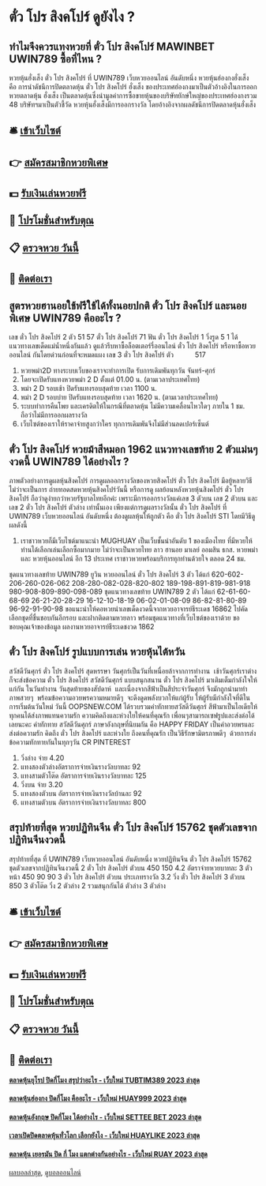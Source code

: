 # ตั๋ว โปร สิงคโปร์ ดูยังไง ?
## ทำไมจึงควรแทงหวยที่ ตั๋ว โปร สิงคโปร์ MAWINBET UWIN789 ซื้อที่ไหน ?
หวยหุ้นฮั่งเส็ง ตั๋ว โปร สิงคโปร์ ที่ UWIN789 เว็บหวยออนไลน์ อันดับหนึ่ง หวยหุ้นฮ่องกงฮั่งเส็ง คือ การนำดัชนีการปิดตลาดหุ้น ตั๋ว โปร สิงคโปร์ ฮั่งเส็ง ของประเทศฮ่องกงมาเป็นตัวอ้างอิงในการออกหวยตลาดหุ้น ฮั่งเส็ง เป็นตลาดหุ้นซึ่งนำมูลค่าการซื้อขายหุ้นของบริษัทยักษ์ใหญ่ของประเทศฮ่องกงรวม 48 บริษัทฯมาเป็นตัวชี้วัด หวยหุ้นฮั่งเส็งมีการออกรางวัล โดยอ้างอิงจากผลดัชนีการปิดตลาดหุ้นฮั่งเส็ง

## 🛎 [เข้าเว็บไซต์](https://bit.ly/3BG5bNw)
## 👉 [สมัครสมาชิกหวยพิเศษ](https://bit.ly/3BG5bNw)
## 💵 [รับเงินเล่นหวยฟรี](https://bit.ly/3C3mvgS)
## 👑 [โปรโมชั่นสำหรับตุณ](https://bit.ly/3C3mvgS)
## 📋 [ตรวจหวย วันนี้](https://bit.ly/3C3mvgS)
## 📱 [ติดต่อเรา](https://bit.ly/3C3mvgS)

## สูตรหวยฮานอยใช้ฟรีใช้ได้ทั้งนอยปกติ ตั๋ว โปร สิงคโปร์ และนอยพิเศษ UWIN789 คืออะไร ?
เลข ตั๋ว โปร สิงคโปร์ 2 ตัว 51 57 ตั๋ว โปร สิงคโปร์ 71
ฟัน ตั๋ว โปร สิงคโปร์ 1
วิ่งรูด 5 1
ได้แนวทางเลขเด็ดแม่น้ำหนึ่งกันแล้ว ดูแล้วรีบหาซื้อล็อตเตอร์รี่ออนไลน์ ตั๋ว โปร สิงคโปร์ หรือหาซื้อหวยออนไลน์ กันโดยด่วนก่อนที่จะหมดแผง
เลข 3 ตั๋ว โปร สิงคโปร์ ตัว           517
1. หวยพม่า2D ทางระบบเว็บของเราจะทำการเปิด รับการเดิมพันทุกวัน จันทร์-ศุกร์
2. โดยจะเปิดรับแทงหวยพม่า 2 D ตั้งแต่ 01.00 น. (ตามเวลาประเทศไทย)
3. พม่า 2 D รอบเช้า ปิดรับแทงรอบสุดท้าย เวลา 1100 น.
4. พม่า 2 D รอบบ่าย ปิดรับแทงรอบสุดท้าย เวลา 1620 น. (ตามเวลาประเทศไทย)
5. ระบบทำการคืนโพย และเครดิตให้ในกรณีที่ตลาดหุ้น ไม่มีความเคลื่อนไหวใดๆ ภายใน 1 ชม. ถือว่าไม่มีการออกผลรางวัล
6. เว็บไซต์ของเราให้ราคาจ่ายสูงกว่าใคร ทุกการเดิมพันจึงไม่มีส่วนลดเปอร์เซ็นต์

## ตั๋ว โปร สิงคโปร์ หวยม้าสีหมอก 1962 แนวทางเลขท้าย 2 ตัวแม่นๆ งวดนี้ UWIN789 ได้อย่างไร ?
ภาพตัวอย่างการดูผลหุ้นสิงคโปร์
การดูผลออกรางวัลของหวยสิงคโปร์ ตั๋ว โปร สิงคโปร์ มีอยู้หลายวิธี ไม่ว่าจะเป็นการ ถ่ายทอดสดหวยหุ้นสิงคโปร์วันนี้ หรือการดู ผลย้อนหลังหวยหุ้นสิงคโปร์ ตั๋ว โปร สิงคโปร์ ถือว่าดูง่ายกว่าหวยรัฐบาลไทยอีกค่ะ เพราะมีการออกรางวัลแค่เลข 3 ตัวบน เลข 2 ตัวบน และเลข 2 ตั๋ว โปร สิงคโปร์ ตัวล่าง เท่านั้นเอง เพียงแต่การดูผลรางวัลนั้น ตั๋ว โปร สิงคโปร์ ที่ UWIN789 เว็บหวยออนไลน์ อันดับหนึ่ง ต้องดูผลหุ้นให้ถูกตัว คือ ตั๋ว โปร สิงคโปร์ STI โดยมีวิธีดูผลดังนี้
1. เราชาวหวยก็มีเว็บไซต์มาแนะนำ MUGHUAY เป็นเว็บชั้นนำอันดับ 1 ของเมืองไทย ที่มีหวยให้ท่านได้เลือกเล่นเลือกซื้อมากมาย ไม่ว่าจะเป็นหวยไทย ลาว ฮานอย มาเลย์ ออมสิน ธกส. หวยพม่า และ หวยหุ้นออนไลน์ อีก 13 ประเทศ เราชาวหวยพร้อมบริการทุกท่านด้วยใจ ตลอด 24 ชม.

ชุดแนวทางเลขท้าย UWIN789 ยูวิน หวยออนไลน์ ตั๋ว โปร สิงคโปร์ 3 ตัว ได้แก่
620-602-206-260-026-062
208-280-082-028-820-802
189-198-891-819-981-918
980-908-809-890-098-089
ชุดแนวทางเลขท้าย UWIN789 2 ตัว ได้แก่
62-61-60-68-69
26-21-20-28-29
16-12-10-18-19
06-02-01-08-09
86-82-81-80-89
96-92-91-90-98
ขอแนะนำให้คอหวยนำเลขเด็ดงวดนี้จากหวยอาจารย์ธีระเดช 16862 ไปคัดเลือกชุดที่ชื่นชอบกันอีกรอบ และฝากติดตามหวยลาว พร้อมชุดแนวทางที่เว็บไซต์ของเราด้วย
ขอขอบคุณเจ้าของข้อมูล
ผลงานหวยอาจารย์ธีระเดชงวด 1862


## ตั๋ว โปร สิงคโปร์ รูปแบบการเล่น หวยหุ้นไต้หวัน
สวัสดีวันศุกร์ ตั๋ว โปร สิงคโปร์ สุดหรรษา วันศุกร์เป็นวันที่เหนื่อยล้าจากการทำงาน  เช้าวันศุกร์เราต่างก็จะส่งข้อความ ตั๋ว โปร สิงคโปร์ สวัสดีวันศุกร์ แบบสนุกสนาน ตั๋ว โปร สิงคโปร์ มาเติมเต็มกำลังใจให้แก่กัน ในวันทำงาน วันสุดท้ายของสัปดาห์  และเนื่องจากสีฟ้าเป็นสีประจำวันศุกร์ จึงมักถูกนำมาทำภาพสวยๆ  พร้อมข้อความอวยพรความหมายดีๆ  จะดึงดูดพลังบวกให้แก่ผู้รับ ให้ผู้รับมีกำลังใจที่ดีในการเริ่มต้นวันใหม่
วันนี้ OOPSNEW.COM ได้รวบรวมคำทักทายสวัสดีวันศุกร์ สีฟ้ามาเป็นไอเดียให้ทุกคนได้ส่งภาพแทนความรัก ความคิดถึงและห่วงใยให้คนที่คุณรัก เพื่อนๆสามารถเซฟรูปและส่งต่อได้เลยนะคะ
คำทักทาย สวัสดีวันศุกร์ ภาษาอังกฤษที่นิยมกัน คือ HAPPY FRIDAY เป็นคำอวยพรและส่งต่อความรัก คิดถึง ตั๋ว โปร สิงคโปร์ และห่วงใย ถึงคนที่คุณรัก เป็นวิธีรักษามิตรภาพดีๆ  ด้วยการส่งข้อความทักทายกันในทุกๆวัน
CR PINTEREST
1. วิ่งล่าง จ่าย 4.20
2. แทงสองตัวล่างอัตราการจ่ายเงินรางวัลบาทละ 92
3. แทงสามตัวโต๊ด อัตราการจ่ายเงินรางวัลบาทละ 125
4. วิ่งบน จ่าย 3.20
5. แทงสองตัวบน อัตราการจ่ายเงินรางวัลบ้านละ 92
6. แทงสามตัวบน อัตราการจ่ายเงินรางวัลบาทละ 800

## สรุปท้ายที่สุด หวยปฏิทินจีน ตั๋ว โปร สิงคโปร์ 15762 ชุดตัวเลขจากปฏิทินจีนงวดนี้
สรุปท้ายที่สุด ที่ UWIN789 เว็บหวยออนไลน์ อันดับหนึ่ง หวยปฏิทินจีน ตั๋ว โปร สิงคโปร์ 15762 ชุดตัวเลขจากปฏิทินจีนงวดนี้ 2 ตั๋ว โปร สิงคโปร์ ตัวบน
450
150
4.2
อัตราจ่ายหวยบาทละ
3 ตัวหน้า
450
90
90
3 ตั๋ว โปร สิงคโปร์ ตัวบน
ประเภทรางวัล
3.2
วิ่ง ตั๋ว โปร สิงคโปร์ 3 ตัวบน
850
3 ตัวโต๊ด
วิ่ง 2 ตัวล่าง
2 รวมสนุกกันได้ ตัวล่าง
3 ตัวล่าง

## 🛎 [เข้าเว็บไซต์](https://bit.ly/3BG5bNw)
## 👉 [สมัครสมาชิกหวยพิเศษ](https://bit.ly/3BG5bNw)
## 💵 [รับเงินเล่นหวยฟรี](https://bit.ly/3C3mvgS)
## 👑 [โปรโมชั่นสำหรับตุณ](https://bit.ly/3C3mvgS)
## 📋 [ตรวจหวย วันนี้](https://bit.ly/3C3mvgS)
## 📱 [ติดต่อเรา](https://bit.ly/3C3mvgS)

#### [ตลาดหุ้นยุโรป ปิดกี่โมง สรุปว่าอะไร - เว็บใหม่ TUBTIM389 2023 ล่าสุด](https://atom.io/themes/ตลาดหุ้นยุโรป%20ปิดกี่โมง%20สรุปว่าอะไร%20-%20เว็บใหม่%20tubtim389%202023%20ล่าสุด)
#### [ตลาดหุ้นฮ่องกง ปิดกี่โมง คืออะไร - เว็บใหม่ HUAY999 2023 ล่าสุด](https://atom.io/themes/ตลาดหุ้นฮ่องกง%20ปิดกี่โมง%20คืออะไร%20-%20เว็บใหม่%20huay999%202023%20ล่าสุด)
#### [ตลาดหุ้นอังกฤษ ปิดกี่โมง ได้อย่างไร - เว็บใหม่ SETTEE BET 2023 ล่าสุด](https://atom.io/themes/ตลาดหุ้นอังกฤษ%20ปิดกี่โมง%20ได้อย่างไร%20-%20เว็บใหม่%20settee%20bet%202023%20ล่าสุด)
#### [เวลาเปิดปิดตลาดหุ้นทั่วโลก เลือกยังไง - เว็บใหม่ HUAYLIKE 2023 ล่าสุด](https://atom.io/themes/เวลาเปิดปิดตลาดหุ้นทั่วโลก%20เลือกยังไง%20-%20เว็บใหม่%20huaylike%202023%20ล่าสุด)
#### [ตลาดหุ้น เยอรมัน ปิด กี่ โมง แตกต่างกันอย่างไร - เว็บใหม่ RUAY 2023 ล่าสุด](https://atom.io/themes/ตลาดหุ้น%20เยอรมัน%20ปิด%20กี่%20โมง%20แตกต่างกันอย่างไร%20-%20เว็บใหม่%20ruay%202023%20ล่าสุด)

[ผลบอลล่าสุด](https://siamsport.tv "ผลบอลล่าสุด"), [ดูบอลออนไลน์](https://siamsport.tv/ดูบอลสด "ดูบอลออนไลน์")
